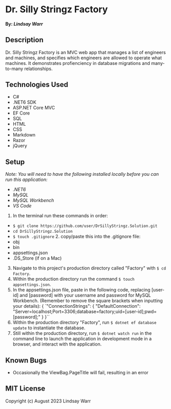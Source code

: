 # Dr. Silly Stringz Factory

#### By: _Lindsay Warr_

## Description
Dr. Silly Stringz Factory is an MVC web app that manages a list of engineers and machines, and specifies which engineers are allowed to operate what machines. It demonstrates profienciency in database migrations and many-to-many relationships.

## Technologies Used
- C#
- .NET6 SDK
- ASP.NET Core MVC
- EF Core
- SQL
- HTML
- CSS
- Markdown
- Razor
- jQuery

## Setup
_Note: You will need to have the following installed locally before you can run this application:_
- _.NET6_
- _MySQL_
- _MySQL Workbench_
- _VS Code_ 

1. In the terminal run these commands in order:
- `$ git clone https://github.com/user/DrSillyStringz.Solution.git`
- `cd DrSillyStringz.Solution` 
- `$ touch .gitignore` 2. copy/paste this into the .gitignore file:
- obj
- bin
- appsettings.json
- .DS_Store (if on a Mac)
3. Navigate to this project's production directory called "Factory" with `$ cd Factory`.
4. Within the production directory run the command `$ touch appsettings.json`.
5. In the appsettings.json file, paste in the following code, replacing [user-id] and [password] with your  username and password for MySQL Workbench. (Remember to remove the square brackets when inputting your details):
{
  `"ConnectionStrings": {
      "DefaultConnection": "Server=localhost;Port=3306;database=factory;uid=[user-id];pwd=[password];"
  }
}``
6. Within the production directory "Factory", run `$ dotnet ef database update` to instantiate the database.
7. Still within the production directory, run `$ dotnet watch run` in the command line to launch the application in development mode in a browser, and interact with the application.

## Known Bugs
- Occasionally the ViewBag.PageTitle will fail, resulting in an error

## MIT License
Copyright (c) August 2023 Lindsay Warr